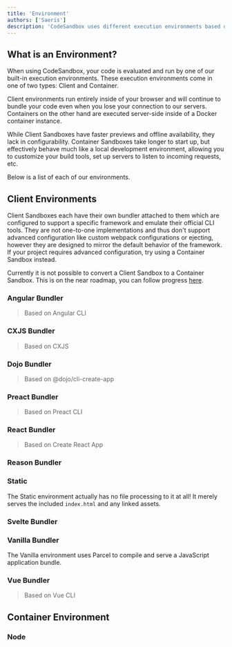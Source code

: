 ```yaml
---
title: 'Environment'
authors: ['Saeris']
description: 'CodeSandbox uses different execution environments based on the contents of a sandbox.'
---
```


## What is an Environment?

When using CodeSandbox, your code is evaluated and run by one of our built-in execution environments. These execution environments come in one of two types: Client and Container.

Client environments run entirely inside of your browser and will continue to bundle your code even when you lose your connection to our servers. Containers on the other hand are executed server-side inside of a Docker container instance.

While Client Sandboxes have faster previews and offline availability, they lack in configurability. Container Sandboxes take longer to start up, but effectively behave much like a local development environment, allowing you to customize your build tools, set up servers to listen to incoming requests, etc.

Below is a list of each of our environments.

## Client Environments

Client Sandboxes each have their own bundler attached to them which are configured to support a specific framework and emulate their official CLI tools. They are not one-to-one implementations and thus don't support advanced configuration like custom webpack configurations or ejecting, however they are designed to mirror the default behavior of the framework. If your project requires advanced configuration, try using a Container Sandbox instead.

Currently it is not possible to convert a Client Sandbox to a Container Sandbox. This is on the near roadmap, you can follow progress [here](https://github.com/codesandbox/codesandbox-client/issues/2111).

### Angular Bundler

> Based on Angular CLI

### CXJS Bundler

> Based on CXJS

### Dojo Bundler

> Based on @dojo/cli-create-app

### Preact Bundler

> Based on Preact CLI

### React Bundler

> Based on Create React App

### Reason Bundler

>

### Static

The Static environment actually has no file processing to it at all! It merely serves the included `index.html` and any linked assets.

### Svelte Bundler

### Vanilla Bundler

The Vanilla environment uses Parcel to compile and serve a JavaScript application bundle.

### Vue Bundler

> Based on Vue CLI

## Container Environment

### Node
